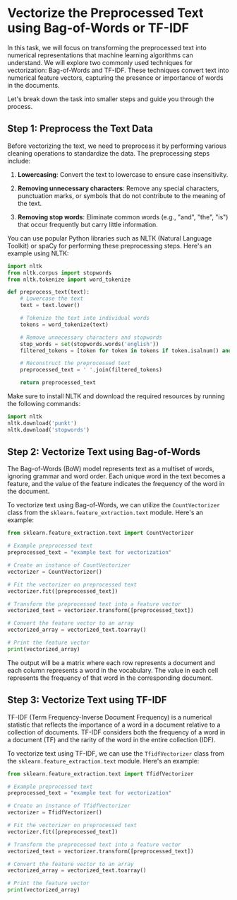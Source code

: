 
# Vectorize the Preprocessed Text using Bag-of-Words or TF-IDF

In this task, we will focus on transforming the preprocessed text into numerical representations that machine learning algorithms can understand. We will explore two commonly used techniques for vectorization: Bag-of-Words and TF-IDF. These techniques convert text into numerical feature vectors, capturing the presence or importance of words in the documents. 

Let's break down the task into smaller steps and guide you through the process.

## Step 1: Preprocess the Text Data

Before vectorizing the text, we need to preprocess it by performing various cleaning operations to standardize the data. The preprocessing steps include:

1. **Lowercasing**: Convert the text to lowercase to ensure case insensitivity.

2. **Removing unnecessary characters**: Remove any special characters, punctuation marks, or symbols that do not contribute to the meaning of the text.

3. **Removing stop words**: Eliminate common words (e.g., "and", "the", "is") that occur frequently but carry little information.

You can use popular Python libraries such as NLTK (Natural Language Toolkit) or spaCy for performing these preprocessing steps. Here's an example using NLTK:

```python
import nltk
from nltk.corpus import stopwords
from nltk.tokenize import word_tokenize

def preprocess_text(text):
    # Lowercase the text
    text = text.lower()

    # Tokenize the text into individual words
    tokens = word_tokenize(text)

    # Remove unnecessary characters and stopwords
    stop_words = set(stopwords.words('english'))
    filtered_tokens = [token for token in tokens if token.isalnum() and token not in stop_words]

    # Reconstruct the preprocessed text
    preprocessed_text = ' '.join(filtered_tokens)

    return preprocessed_text
```

Make sure to install NLTK and download the required resources by running the following commands:

```python
import nltk
nltk.download('punkt')
nltk.download('stopwords')
```

## Step 2: Vectorize Text using Bag-of-Words

The Bag-of-Words (BoW) model represents text as a multiset of words, ignoring grammar and word order. Each unique word in the text becomes a feature, and the value of the feature indicates the frequency of the word in the document.

To vectorize text using Bag-of-Words, we can utilize the `CountVectorizer` class from the `sklearn.feature_extraction.text` module. Here's an example:

```python
from sklearn.feature_extraction.text import CountVectorizer

# Example preprocessed text
preprocessed_text = "example text for vectorization"

# Create an instance of CountVectorizer
vectorizer = CountVectorizer()

# Fit the vectorizer on preprocessed text
vectorizer.fit([preprocessed_text])

# Transform the preprocessed text into a feature vector
vectorized_text = vectorizer.transform([preprocessed_text])

# Convert the feature vector to an array
vectorized_array = vectorized_text.toarray()

# Print the feature vector
print(vectorized_array)
```

The output will be a matrix where each row represents a document and each column represents a word in the vocabulary. The value in each cell represents the frequency of that word in the corresponding document.

## Step 3: Vectorize Text using TF-IDF

TF-IDF (Term Frequency-Inverse Document Frequency) is a numerical statistic that reflects the importance of a word in a document relative to a collection of documents. TF-IDF considers both the frequency of a word in a document (TF) and the rarity of the word in the entire collection (IDF).

To vectorize text using TF-IDF, we can use the `TfidfVectorizer` class from the `sklearn.feature_extraction.text` module. Here's an example:

```python
from sklearn.feature_extraction.text import TfidfVectorizer

# Example preprocessed text
preprocessed_text = "example text for vectorization"

# Create an instance of TfidfVectorizer
vectorizer = TfidfVectorizer()

# Fit the vectorizer on preprocessed text
vectorizer.fit([preprocessed_text])

# Transform the preprocessed text into a feature vector
vectorized_text = vectorizer.transform([preprocessed_text])

# Convert the feature vector to an array
vectorized_array = vectorized_text.toarray()

# Print the feature vector
print(vectorized_array)
```

